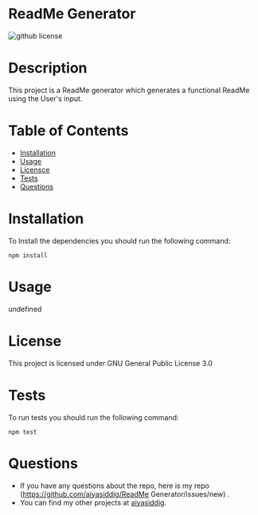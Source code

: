 # ReadMe Generator

  ![github license](https://img.shields.io/badge/license-GPL%203.0-blue)

  # Description 
   This project is a ReadMe generator which generates a functional ReadMe using the User's input.

  # Table of Contents 

  * [Installation](#installation)
  * [Usage](#usage)
  * [Licensce](#license)
  * [Tests](#test)
  * [Questions](#Questions)

  # Installation
  To Install the dependencies you should run the following command:
  <pre><code>npm install</code></pre>

  # Usage
  undefined

  # License
  This project is licensed under 
  GNU General Public License 3.0

  # Tests
  To run tests you should run the following command:
  <pre><code>npm test</code></pre>
  
  # Questions
  * If you have any questions about the repo, here is my repo 
  (https://github.com/aiyasiddig/ReadMe Generator/issues/new) . 
  * You can find my other projects at [aiyasiddig](https://github.com/aiyasiddig).
  
